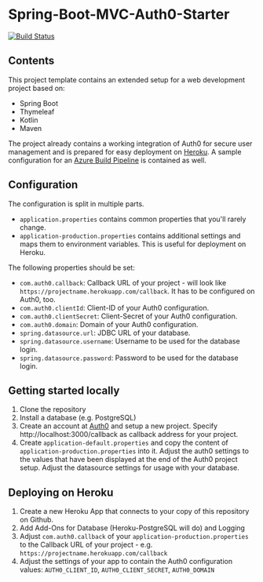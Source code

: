 # Spring-Boot-MVC-Auth0-Starter
[![Build Status](https://dev.azure.com/huddeldaddel/huddeldaddel/_apis/build/status/huddeldaddel.mobbing-journal?branchName=master)](https://dev.azure.com/huddeldaddel/huddeldaddel/_build/latest?definitionId=4&branchName=master) 

## Contents

This project template contains an extended setup for a web development project based on:

*   Spring Boot
*   Thymeleaf
*   Kotlin
*   Maven

The project already contains a working integration of Auth0 for secure user management and is prepared for easy 
deployment on [Heroku](https://www.heroku.com). A sample configuration for an
[Azure Build Pipeline](https://azure.microsoft.com/en-en/services/devops/pipelines/) is contained as well.

## Configuration

The configuration is split in multiple parts. 

*   `application.properties` contains common properties that you'll rarely change.
*   `application-production.properties` contains additional settings and maps them to environment variables. This is 
     useful for deployment on Heroku.

The following properties should be set:

*   `com.auth0.callback`: Callback URL of your project - will look like `https://projectname.herokuapp.com/callback`. It
     has to be configured on Auth0, too.
*   `com.auth0.clientId`: Client-ID of your Auth0 configuration.
*   `com.auth0.clientSecret`: Client-Secret of your Auth0 configuration.
*   `com.auth0.domain`: Domain of your Auth0 configuration.
*   `spring.datasource.url`: JDBC URL of your database.
*   `spring.datasource.username`: Username to be used for the database login.
*   `spring.datasource.password`: Password to be used for the database login.

## Getting started locally

1.   Clone the repository
2.   Install a database (e.g. PostgreSQL)
3.   Create an account at [Auth0](https://auth0.com) and setup a new project. Specify http://localhost:3000/callback as 
     callback address for your project. 
4.   Create `application-default.properties` and copy the content of `application-production.properties` into it. Adjust
     the auth0 settings to the values that have been displayed at the end of the Auth0 project setup. Adjust the 
     datasource settings for usage with your database.

## Deploying on Heroku
 
1.   Create a new Heroku App that connects to your copy of this repository on Github.
2.   Add Add-Ons for Database (Heroku-PostgreSQL will do) and Logging
3.   Adjust `com.auth0.callback` of your `application-production.properties` to the  Callback URL of your project - e.g.
     `https://projectname.herokuapp.com/callback`
4.   Adjust the settings of your app to contain the Auth0 configuration values: `AUTH0_CLIENT_ID`, 
     `AUTH0_CLIENT_SECRET`, `AUTH0_DOMAIN`
